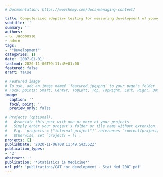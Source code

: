 ```yaml
---
# Documentation: https://wowchemy.com/docs/managing-content/

title: Computerized adaptive testing for measuring development of young children
subtitle: ''
summary: ''
authors:
- G. Jacobusse
- admin
tags:
- '"Development"'
categories: []
date: '2007-01-01'
lastmod: 2020-11-06T09:11:49+01:00
featured: false
draft: false

# Featured image
# To use, add an image named `featured.jpg/png` to your page's folder.
# Focal points: Smart, Center, TopLeft, Top, TopRight, Left, Right, BottomLeft, Bottom, BottomRight.
image:
  caption: ''
  focal_point: ''
  preview_only: false

# Projects (optional).
#   Associate this post with one or more of your projects.
#   Simply enter your project's folder or file name without extension.
#   E.g. `projects = ["internal-project"]` references `content/project/deep-learning/index.md`.
#   Otherwise, set `projects = []`.
projects: []
publishDate: '2020-11-06T08:11:49.543552Z'
publication_types:
- '2'
abstract: ''
publication: '*Statistics in Medicine*'
url_pdf: 'publications/CAT for development - Stat Med 2007.pdf'
---
```

